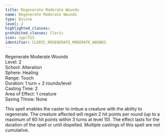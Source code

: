 ```yaml
---
title: Regenerate Moderate Wounds
name: Regenerate Moderate Wounds
type: Divine
level: 2
highlighted_classes: 
prohibited_classes: Cleric
icon: sppr315
identifier: CLERIC_REGENERATE_MODERATE_WOUNDS
---
```

Regenerate Moderate Wounds  
Level: 2  
School: Alteration  
Sphere: Healing  
Range: Touch  
Duration: 1 turn + 2 rounds/level  
Casting Time: 2  
Area of Effect: 1 creature  
Saving Throw: None  
  
This spell enables the caster to imbue a creature with the ability to regenerate. The creature affected will regain 2 hit points per round (up to a maximum of 60 hit points within 3 turns at level 10). The effect lasts for the duration of the spell or until dispelled. Multiple castings of this spell are not cumulative.  
